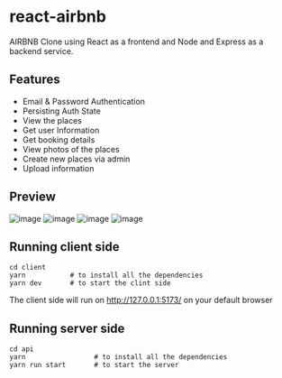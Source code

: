 # react-airbnb
AIRBNB Clone using React as a frontend and Node and Express as a backend service.

## Features

- Email & Password Authentication
- Persisting Auth State
- View the places
- Get user Information
- Get booking details
- View photos of the places
- Create new places via admin
- Upload information 


## Preview
![image](https://user-images.githubusercontent.com/80326453/218951224-d0dad4b8-d6d3-4cbc-9d28-90e029d06968.png)
![image](https://user-images.githubusercontent.com/80326453/218952052-b8069a87-7ddf-4060-b1f6-42b03e23f865.png)
![image](https://user-images.githubusercontent.com/80326453/218952096-608ae750-6145-4005-9fce-aaa0c8878623.png)
![image](https://user-images.githubusercontent.com/80326453/218952151-f77bb546-8bb4-4367-9ed6-604e77d4efc8.png)


## Running client side 

  ```
  cd client
  yarn           # to install all the dependencies
  yarn dev       # to start the clint side
  
  ```

The client side will run on http://127.0.0.1:5173/ on your default browser


## Running server side 

  ```
  cd api
  yarn                 # to install all the dependencies
  yarn run start       # to start the server
  
  ```
